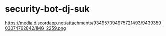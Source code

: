# security-bot-dj-suk

https://media.discordapp.net/attachments/934957094975721493/943935903074762842/IMG_2259.png
